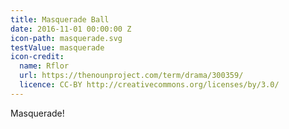 ```yaml
---
title: Masquerade Ball
date: 2016-11-01 00:00:00 Z
icon-path: masquerade.svg
testValue: masquerade
icon-credit:
  name: Rflor
  url: https://thenounproject.com/term/drama/300359/
  licence: CC-BY http://creativecommons.org/licenses/by/3.0/
---
```


Masquerade!
